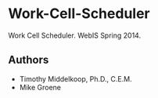 # Work-Cell-Scheduler

Work Cell Scheduler.  WebIS Spring 2014.

## Authors
* Timothy Middelkoop, Ph.D., C.E.M.
* Mike Groene